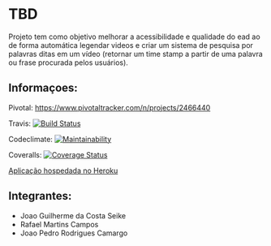 # TBD

Projeto tem como objetivo melhorar a acessibilidade e qualidade do ead ao de forma automática legendar videos e criar um sistema de pesquisa por palavras ditas em um vídeo (retornar um time stamp a partir de uma palavra ou frase procurada pelos usuários).

## Informaçoes: 

Pivotal: https://www.pivotaltracker.com/n/projects/2466440

Travis: [![Build Status](https://travis-ci.org/JgSeike/Grupo8.svg?branch=master)](https://travis-ci.org/JgSeike/Grupo8)

Codeclimate: [![Maintainability](https://api.codeclimate.com/v1/badges/19c58b7247f215fc868b/maintainability)](https://codeclimate.com/github/JgSeike/Grupo8/maintainability)

Coveralls: [![Coverage Status](https://coveralls.io/repos/github/JgSeike/Grupo8/badge.svg?branch=master)](https://coveralls.io/github/JgSeike/Grupo8?branch=master)


[Aplicação hospedada no Heroku ](https://group8-esi.herokuapp.com//)

## Integrantes:
- Joao Guilherme da Costa Seike
- Rafael Martins Campos
- Joao Pedro Rodrigues Camargo
